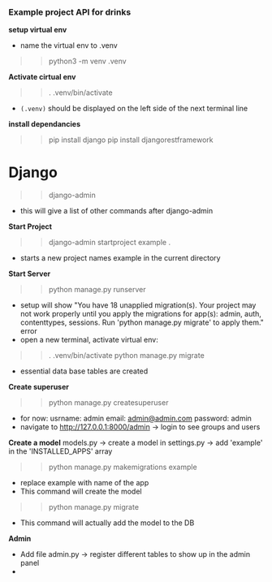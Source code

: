### Example project API for drinks

**setup virtual env**
- name the virtual env to .venv
>> python3 -m venv .venv

**Activate cirtual env**
>> . .venv/bin/activate
- `(.venv)` should be displayed on the left side of the next terminal line

**install dependancies**
>> pip install django
>> pip install djangorestframework

# Django
>> django-admin
- this will give a list of other commands after django-admin

**Start Project**
>> django-admin startproject example .
- starts a new project names example in the current directory

**Start Server**
>> python manage.py runserver
- setup will show "You have 18 unapplied migration(s). Your project may not work properly until you apply the migrations for app(s): admin, auth, contenttypes, sessions.
Run 'python manage.py migrate' to apply them." error
- open a new terminal, activate virtual env: 
>> . .venv/bin/activate
>> python manage.py migrate
- essential data base tables are created

**Create superuser**
>> python manage.py createsuperuser
- for now:
    usrname: admin
    email: admin@admin.com
    password: admin
- navigate to http://127.0.0.1:8000/admin -> login to see groups and users

**Create a model**
models.py -> create a model
in settings.py -> add 'example' in the 'INSTALLED_APPS' array
>> python manage.py makemigrations example
- replace example with name of the app
- This command will create the model
>> python manage.py migrate
- This command will actually add the model to the DB 

**Admin**
- Add file admin.py -> register different tables to show up in the admin panel
- 








